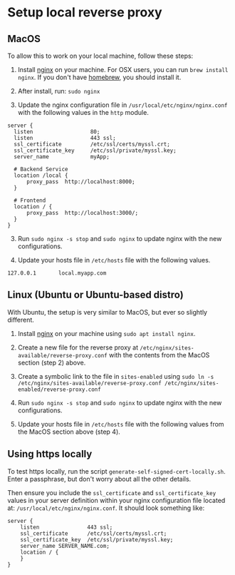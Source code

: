 # Setup local reverse proxy

## MacOS

To allow this to work on your local machine, follow these steps:

1. Install [nginx](https://www.nginx.com/) on your machine. For OSX users, you can run `brew install nginx`. If you
   don't have [homebrew](https://brew.sh/), you should install it.

2. After install, run: `sudo nginx`

3. Update the nginx configuration file in `/usr/local/etc/nginx/nginx.conf` with the following values in the `http`
   module.

```
server {
  listen                  80;
  listen                  443 ssl;
  ssl_certificate         /etc/ssl/certs/myssl.crt;
  ssl_certificate_key     /etc/ssl/private/myssl.key;
  server_name             myApp;

  # Backend Service
  location /local {
      proxy_pass  http://localhost:8000;
  }
  
  # Frontend
  location / {
      proxy_pass  http://localhost:3000/;
  }
}
```

3. Run `sudo nginx -s stop` and `sudo nginx` to update nginx with the new configurations.

4. Update your hosts file in `/etc/hosts` file with the following values.

```
127.0.0.1	    local.myapp.com
```

## Linux (Ubuntu or Ubuntu-based distro)

With Ubuntu, the setup is very similar to MacOS, but ever so slightly different.

1. Install [nginx](https://www.nginx.com/) on your machine using `sudo apt install nginx`.

2. Create a new file for the reverse proxy at `/etc/nginx/sites-available/reverse-proxy.conf` with the contents
   from the MacOS section (step 2) above.

3. Create a symbolic link to the file in `sites-enabled`
   using `sudo ln -s /etc/nginx/sites-available/reverse-proxy.conf /etc/nginx/sites-enabled/reverse-proxy.conf`

4. Run `sudo nginx -s stop` and `sudo nginx` to update nginx with the new configurations.

5. Update your hosts file in `/etc/hosts` file with the following values from the MacOS section above (step 4).

## Using https locally

To test https locally, run the script `generate-self-signed-cert-locally.sh`. Enter a passphrase, but don't
worry about all the other details.

Then ensure you include the `ssl_certificate` and `ssl_certificate_key` values in your server definition within your
nginx configuration file located at: `/usr/local/etc/nginx/nginx.conf`. It should look something like:

```
server {
    listen               443 ssl;
    ssl_certificate      /etc/ssl/certs/myssl.crt;
    ssl_certificate_key  /etc/ssl/private/myssl.key;
    server_name SERVER_NAME.com;
    location / {
    }
}
```
